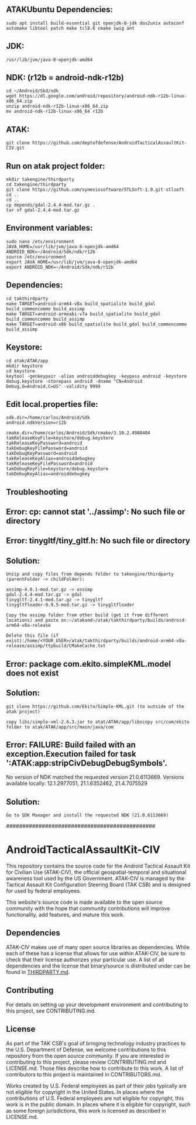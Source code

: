 ## ATAKUbuntu Dependencies:
```
sudo apt install build-essential git openjdk-8-jdk dos2unix autoconf automake libtool patch make tcl8.6 cmake swig ant
```

## JDK:
```
/usr/lib/jvm/java-8-openjdk-amd64
```

## NDK: (r12b = android-ndk-r12b)
```
cd ~/Android/Skd/ndk
wget https://dl.google.com/android/repository/android-ndk-r12b-linux-x86_64.zip
unzip android-ndk-r12b-linux-x86_64.zip
mv android-ndk-r12b-linux-x86_64 r12b
```

## ATAK:
```
git clone https://github.com/deptofdefense/AndroidTacticalAssaultKit-CIV.git
```

## Run on atak project folder:
```
mkdir takengine/thirdparty
cd takengine/thirdparty
git clone https://github.com/synesissoftware/STLSoft-1.9.git stlsoft
cd ..
cd ..
cp depends/gdal-2.4.4-mod.tar.gz .
tar xf gdal-2.4.4-mod.tar.gz
```

## Environment variables:
```
sudo nano /etc/environment
JAVA_HOME=/usr/lib/jvm/java-8-openjdk-amd64
ANDROID_NDK=~/Android/Sdk/ndk/r12b
source /etc/environment
export JAVA_HOME=/usr/lib/jvm/java-8-openjdk-amd64
export ANDROID_NDK=~/Android/Sdk/ndk/r12b
```

## Dependencies:
```
cd takthirdparty
make TARGET=android-arm64-v8a build_spatialite build_gdal build_commoncommo build_assimp
make TARGET=android-armeabi-v7a build_spatialite build_gdal build_commoncommo build_assimp
make TARGET=android-x86 build_spatialite build_gdal build_commoncommo build_assimp
```

## Keystore:
```
cd atak/ATAK/app
mkdir keystore
cd keystore
keytool -genkeypair -alias androiddebugkey -keypass android -keystore debug.keystore -storepass android -dname "CN=Android Debug,O=Android,C=US" -validity 9999
```

## Edit local.properties file:
```
sdk.dir=/home/carlos/Android/Sdk
android.ndkVersion=r12b

cmake.dir=/home/carlos/Android/Sdk/cmake/3.10.2.4988404
takReleaseKeyFile=keystore/debug.keystore
takReleaseKeyPassword=android
takDebugKeyFilePassword=android
takDebugKeyPassword=android
takReleaseKeyAlias=androiddebugkey
takReleaseKeyFilePassword=android
takDebugKeyFile=keystore/debug.keystore
takDebugKeyAlias=androiddebugkey
```
## Troubleshooting

## Error: cp: cannot stat '../assimp': No such file or directory

## Error: tinygltf/tiny_gltf.h: No such file or directory

## Solution:
```
Unzip and copy files from depends folder to takengine/thirdparty (parentFolder -> childFolder):

assimp-4.0.1-mod.tar.gz -> assimp
gdal-2.4.4-mod.tar.gz -> gdal
tinygltf-2.4.1-mod.tar.gz -> tinygltf
tinygltfloader-0.9.5-mod.tar.gz -> tinygltfloader

Copy the assimp folder from other build (get it from different locations) and paste on:~/atakand~/atak/takthirdparty/builds/android-arm64-v8a-release

Delete this file (if exist):/home/<YOUR_USER>/atak/takthirdparty/builds/android-arm64-v8a-release/assimp/ttpbuild/CMakeCache.txt
```

## Error: package com.ekito.simpleKML.model does not exist

## Solution:
```
git clone https://github.com/Ekito/Simple-KML.git (to outside of the atak project)

copy libs/simple-xml-2.6.3.jar to atat/ATAK/app/libscopy src/com/ekito folder to atak/ATAK/app/src/main/java/com
```

## Error: FAILURE: Build failed with an exception.Execution failed for task ':ATAK:app:stripCivDebugDebugSymbols'.

No version of NDK matched the requested version 21.0.6113669. Versions available locally: 12.1.2977051, 21.1.6352462, 21.4.7075529

## Solution:
```
Go to SDK Manager and install the requested NDK (21.0.6113669)
```

##############################################

# AndroidTacticalAssaultKit-CIV

This repository contains the source code for the Android Tactical Assault Kit for Civilian Use (ATAK-CIV), the official geospatial-temporal and situational awareness tool used by the US Government. ATAK-CIV is managed by the Tactical Assault Kit Configuration Steering Board (TAK CSB) and is designed for used by federal employees. 

This website's source code is made available to the open source community with the hope that community contributions will improve functionality, add features, and mature this work.

## Dependencies
ATAK-CIV makes use of many open source libraries as dependencies. While each of these has a license that allows for use within ATAK-CIV, be sure to check that their license authorizes your particular use. A list of all dependencies and the license that binary/source is distributed under can be found in [THIRDPARTY.md](THIRDPARTY.md).

## Contributing
For details on setting up your development environment and contributing to this project, see CONTRIBUTING.md.

## License
As part of the TAK CSB's goal of bringing technology industry practices to the U.S. Department of Defense, we welcome contributions to this repository from the open source community. If you are interested in contributing to this project, please review CONTRIBUTING.md and LICENSE.md. Those files describe how to contribute to this work. A list of contributors to this project is maintained in CONTRIBUTORS.md.

Works created by U.S. Federal employees as part of their jobs typically are not eligible for copyright in the United States. In places where the contributions of U.S. Federal employees are not eligible for copyright, this work is in the public domain. In places where it is eligible for copyright, such as some foreign jurisdictions, this work is licensed as described in LICENSE.md.
